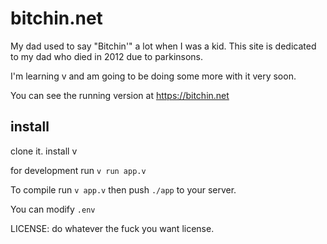 # bitchin.net

My dad used to say "Bitchin'" a lot when I was a kid. This site is dedicated to my dad who died in 2012 due to parkinsons.

I'm learning v and am going to be doing some more with it very soon.

You can see the running version at https://bitchin.net


## install

clone it.
install v

for development run `v run app.v`

To compile run `v app.v` then push `./app` to your server.

You can modify `.env`

LICENSE: do whatever the fuck you want license.
